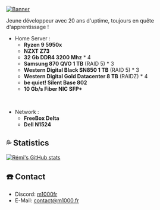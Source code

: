 [![Banner](https://svg-banners.vercel.app/api?type=origin&text1=🐈%20M1000.fr)](https://github.com/M1O0O)

Jeune développeur avec 20 ans d'uptime, toujours en quête d'apprentissage !

- Home Server :
  - **Ryzen 9 5950x**
  - **NZXT Z73**
  - **32 Gb DDR4 3200 Mhz** * 4
  - **Samsung 870 QVO 1 TB** (RAID 5) * 3
  - **Western Digital Black SN850 1 TB** (RAID 5) * 3
  - **Western Digital Gold Datacenter 8 TB** (RAIDZ) * 4
  - **be quiet! Silent Base 802**
  - **10 Gb/s Fiber NIC SFP+**
</br>

- Network :
  - **FreeBox Delta**
  - **Dell N1524**

## 💦 **Statistics**
[![Rémi's GitHub stats](https://github-readme-stats-m1000.vercel.app/api?username=M1000fr&hide=stars&show_icons=true)](https://github.com/anuraghazra/github-readme-stats)

## ☎️ **Contact**
- Discord: [m1000fr](https://discordapp.com/users/1105347662196256838)
- E-Mail: [contact@m1000.fr](mailto:contact@m1000.fr)
